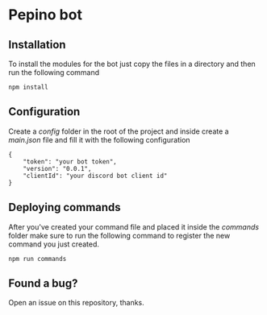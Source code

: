 # Pepino bot

## Installation
To install the modules for the bot just copy the files in a directory and then run the following command

```
npm install
```

## Configuration
Create a *config* folder in the root of the project and inside create a *main.json* file and fill it with the following configuration

```
{
    "token": "your bot token",
    "version": "0.0.1",
    "clientId": "your discord bot client id"
}
```

## Deploying commands
After you've created your command file and placed it inside the *commands* folder make sure to run the following command to register the new command you just created.

```
npm run commands
```

## Found a bug?
Open an issue on this repository, thanks.